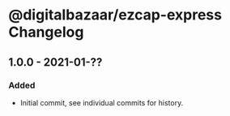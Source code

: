 # @digitalbazaar/ezcap-express Changelog

## 1.0.0 - 2021-01-??

### Added
- Initial commit, see individual commits for history.

